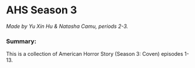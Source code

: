 # AHS Season 3 

*Made by Yu Xin Hu & Natasha Camu, periods 2-3.*

### Summary:
This is a collection of American Horror Story (Season 3: Coven) episodes 1-13.
 
